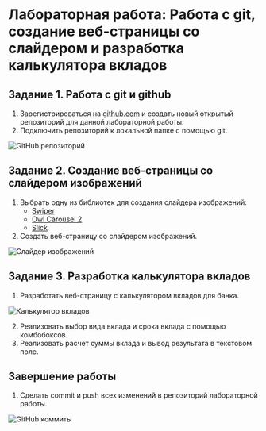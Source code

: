 # Лабораторная работа: Работа с git, создание веб-страницы со слайдером и разработка калькулятора вкладов

## Задание 1. Работа с git и github

1. Зарегистрироваться на [github.com](https://github.com) и создать новый открытый репозиторий для данной лабораторной работы.
2. Подключить репозиторий к локальной папке с помощью git.

![GitHub репозиторий](images/github_repo.png)

## Задание 2. Создание веб-страницы со слайдером изображений

1. Выбрать одну из библиотек для создания слайдера изображений:
   - [Swiper](https://swiperjs.com)
   - [Owl Carousel 2](https://owlcarousel2.github.io/OwlCarousel2/)
   - [Slick](https://kenwheeler.github.io/slick/)
2. Создать веб-страницу со слайдером изображений.

![Слайдер изображений](images/slider_example.png)

## Задание 3. Разработка калькулятора вкладов

1. Разработать веб-страницу с калькулятором вкладов для банка.

![Калькулятор вкладов](images/deposit_calculator.png)

2. Реализовать выбор вида вклада и срока вклада с помощью комбобоксов.
3. Реализовать расчет суммы вклада и вывод результата в текстовом поле.

## Завершение работы

1. Сделать commit и push всех изменений в репозиторий лабораторной работы.

![GitHub коммиты](images/github_commits.png)
